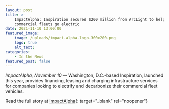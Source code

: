 ```yaml
---
layout: post
title: >-
    ImpactAlpha: Inspiration secures $200 million from ArcLight to help
    commercial fleets go electric
date: 2021-11-10 13:00:00
featured_image:
    image: /uploads/impact-alpha-logo-300x200.png
    logo: true
    alt_text:
categories:
    - In the News
featured_post: false
---
```

*ImpactAlpha, November 10* — Washington, D.C.-based Inspiration, launched this year, provides financing, leasing and charging infrastructure services for companies looking to electrify and decarbonize their commercial fleet vehicles.

Read the full story at [ImpactAlpha](https://impactalpha.com/inspiration-secures-200-million-from-arclight-to-help-commercial-fleets-go-electric/){: target="_blank" rel="noopener"}
